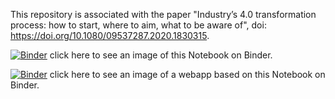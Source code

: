 This repository is associated with the paper "Industry’s 4.0 transformation process: how to start, where to aim, what to be aware of", doi: https://doi.org/10.1080/09537287.2020.1830315.

[![Binder](https://mybinder.org/badge_logo.svg)](https://mybinder.org/v2/gh/zizzo/notebooks/master?filepath=Framework_web.ipynb) click here to see an image of this Notebook on Binder.

[![Binder](https://mybinder.org/badge_logo.svg)](https://mybinder.org/v2/gh/zizzo/notebooks/master?urlpath=%2Fapps%2FFramework_web.ipynb) click here to see an image of a webapp based on this Notebook on Binder.
